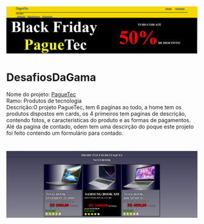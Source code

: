 
<h1 align="center">
  <img src="./imgREADME/1.png"/>
</h1>

# DesafiosDaGama
Nome do projeto: <a href="https://jeovanedossantossantos.github.io/PagueTec/" target="_blank"> PagueTec</a><br/>
Ramo: Produtos de tecnologia<br/>
Descrição:O projeto PagueTec, tem 6 paginas ao todo, a home tem os produtos dispostos em cards,
            os 4 primeiros tem paginas de descrição, contendo fotos, e características do produto
            e as formas de pagamentos.
             Alé da pagina de contado, odem tem uma descirção do poque este projeto foi feito contendo
            um formulário para contado.
<h1 align="center">
  <img src="./imgREADME/2.png"/>
</h1>
